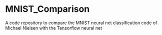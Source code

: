 # MNIST_Comparison
A code repository to compare the MNIST neural net classification code of Michael Nielsen with the Tensorflow neural net 
